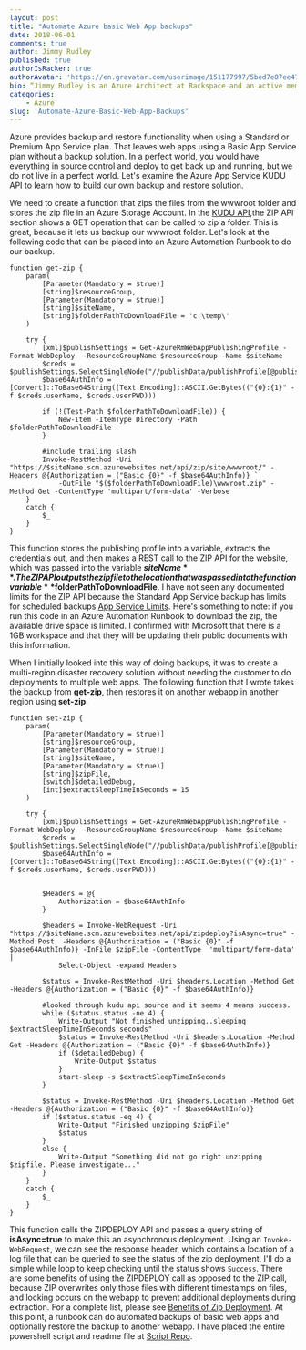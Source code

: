 ```yaml
---
layout: post
title: "Automate Azure basic Web App backups"
date: 2018-06-01
comments: true
author: Jimmy Rudley
published: true
authorIsRacker: true
authorAvatar: 'https://en.gravatar.com/userimage/151177997/5bed7e07ee47533cbd34b951d463bcb7.jpg'
bio: “Jimmy Rudley is an Azure Architect at Rackspace and an active member of the Azure community. He focuses on solving large and complex architecture and automation problems within Azure."
categories:
    - Azure
slug: 'Automate-Azure-Basic-Web-App-Backups' 
---
```

Azure provides backup and restore functionality when using a Standard or Premium
App Service plan. That leaves web apps using a Basic App Service plan without a
backup solution. In a perfect world, you would have everything in source control
and deploy to get back up and running, but we do not live in a perfect world.
Let's examine the Azure App Service KUDU API to learn how to build our own
backup and restore solution.

<!--more-->

We need to create a function that zips the files from the wwwroot folder and
stores the zip file in an Azure Storage Account. In the
[KUDU API](https://github.com/projectkudu/kudu/wiki/REST-API),the ZIP API
section shows a GET operation that can be called to zip a folder. This is great,
because it lets us backup our wwwroot folder. Let's look at the following code
that can be placed into an Azure Automation Runbook to do our backup.

```
function get-zip {
    param(
        [Parameter(Mandatory = $true)]
        [string]$resourceGroup,
        [Parameter(Mandatory = $true)]
        [string]$siteName,
        [string]$folderPathToDownloadFile = 'c:\temp\'
    )

    try {
        [xml]$publishSettings = Get-AzureRmWebAppPublishingProfile -Format WebDeploy  -ResourceGroupName $resourceGroup -Name $siteName
        $creds = $publishSettings.SelectSingleNode("//publishData/publishProfile[@publishMethod='MSDeploy']")
        $base64AuthInfo = [Convert]::ToBase64String([Text.Encoding]::ASCII.GetBytes(("{0}:{1}" -f $creds.userName, $creds.userPWD)))

        if (!(Test-Path $folderPathToDownloadFile)) {
            New-Item -ItemType Directory -Path $folderPathToDownloadFile
        }

        #include trailing slash
        Invoke-RestMethod -Uri "https://$siteName.scm.azurewebsites.net/api/zip/site/wwwroot/" -Headers @{Authorization = ("Basic {0}" -f $base64AuthInfo)} `
            -OutFile "$($folderPathToDownloadFile)\wwwroot.zip" -Method Get -ContentType 'multipart/form-data' -Verbose
    }
    catch {
        $_
    }
}
```

This function stores the publishing profile into a variable, extracts the
credentials out, and then makes a REST call to the ZIP API for the website,
which was passed into the variable **$siteName**. The ZIP API outputs the zip
file to the location that was passed into the function variable
**$folderPathToDownloadFile**. I have not seen any documented limits for the
ZIP API because the Standard App Service backup has limits for scheduled backups
[App Service Limits](https://docs.microsoft.com/en-us/azure/azure-subscription-service-limits#app-service-limits).
Here's something to note: if you run this code in an Azure Automation Runbook
to download the zip, the available drive space is limited. I confirmed with
Microsoft that there is a 1GB workspace and that they will be updating their
public documents with this information.

When I initially looked into this way of doing backups, it was to create a
multi-region disaster recovery solution without needing the customer to do
deployments to multiple web apps. The following function that I wrote takes
the backup from **get-zip**, then restores it on another webapp in another
region using **set-zip**.


```
function set-zip {
    param(
        [Parameter(Mandatory = $true)]
        [string]$resourceGroup,
        [Parameter(Mandatory = $true)]
        [string]$siteName,
        [Parameter(Mandatory = $true)]
        [string]$zipFile,
        [switch]$detailedDebug,
        [int]$extractSleepTimeInSeconds = 15
    )

    try {
        [xml]$publishSettings = Get-AzureRmWebAppPublishingProfile -Format WebDeploy  -ResourceGroupName $resourceGroup -Name $siteName
        $creds = $publishSettings.SelectSingleNode("//publishData/publishProfile[@publishMethod='MSDeploy']")
        $base64AuthInfo = [Convert]::ToBase64String([Text.Encoding]::ASCII.GetBytes(("{0}:{1}" -f $creds.userName, $creds.userPWD)))


        $Headers = @{
            Authorization = $base64AuthInfo
        }

        $headers = Invoke-WebRequest -Uri "https://$siteName.scm.azurewebsites.net/api/zipdeploy?isAsync=true" -Method Post  -Headers @{Authorization = ("Basic {0}" -f $base64AuthInfo)} -InFile $zipFile -ContentType  'multipart/form-data'  |
            Select-Object -expand Headers

        $status = Invoke-RestMethod -Uri $headers.Location -Method Get -Headers @{Authorization = ("Basic {0}" -f $base64AuthInfo)}

        #looked through kudu api source and it seems 4 means success.
        while ($status.status -ne 4) {
            Write-Output "Not finished unzipping..sleeping $extractSleepTimeInSeconds seconds"
            $status = Invoke-RestMethod -Uri $headers.Location -Method Get -Headers @{Authorization = ("Basic {0}" -f $base64AuthInfo)}
            if ($detailedDebug) {
                Write-Output $status
            }
            start-sleep -s $extractSleepTimeInSeconds
        }

        $status = Invoke-RestMethod -Uri $headers.Location -Method Get -Headers @{Authorization = ("Basic {0}" -f $base64AuthInfo)}
        if ($status.status -eq 4) {
            Write-Output "Finished unzipping $zipFile"
            $status
        }
        else {
            Write-Output "Something did not go right unzipping $zipfile. Please investigate..."
        }
    }
    catch {
        $_
    }
}
```

This function calls the ZIPDEPLOY API and passes a query string of
**isAsync=true** to make this an asynchronous deployment. Using an
``Invoke-WebRequest``, we can see the response header, which contains a
location of a log file that can be queried to see the status of the zip
deployment. I'll do a simple while loop to keep checking until the status
shows ``Success``. There are some benefits of using the ZIPDEPLOY call as
opposed to the ZIP call, because ZIP overwrites only those files with different
timestamps on files, and locking occurs on the webapp to prevent additional
deployments during extraction. For a complete list, please see
[Benefits of Zip Deployment](https://github.com/projectkudu/kudu/wiki/Deploying-from-a-zip-file).
At this point, a runbook can do automated backups of basic web apps and
optionally restore the backup to another webapp. I have placed the entire
powershell script and readme file at
[Script Repo](https://github.com/jrudley/basicWebAppBackupRestore).
